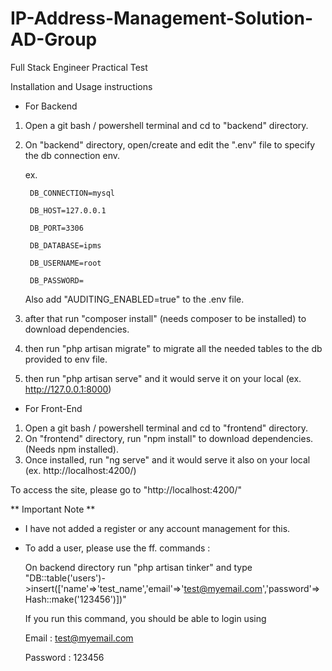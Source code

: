 # IP-Address-Management-Solution-AD-Group
Full Stack Engineer Practical Test


Installation and Usage instructions

* For Backend
1. Open a git bash / powershell terminal and cd to "backend" directory.
2. On "backend" directory, open/create and edit the ".env" file to specify the db connection env.

    ex. 
        
        DB_CONNECTION=mysql
    
        DB_HOST=127.0.0.1
        
        DB_PORT=3306
        
        DB_DATABASE=ipms
        
        DB_USERNAME=root
        
        DB_PASSWORD=
        
    Also add "AUDITING_ENABLED=true" to the .env file.
    
 3. after that run "composer install" (needs composer to be installed) to download dependencies.
 4. then run "php artisan migrate" to migrate all the needed tables to the db provided to env file.
 5. then run "php artisan serve" and it would serve it on your local (ex. http://127.0.0.1:8000)


* For Front-End
1. Open a git bash / powershell terminal and cd to "frontend" directory.
2. On "frontend" directory, run "npm install" to download dependencies. (Needs npm installed).
3. Once installed, run "ng serve" and it would serve it also on your local (ex. http://localhost:4200/)

To access the site, please go to "http://localhost:4200/"


** Important Note **
- I have not added a register or any account management for this.
- To add a user, please use the ff. commands :
  
  On backend directory 
  run "php artisan tinker" and type "DB::table('users')->insert(['name'=>'test_name','email'=>'test@myemail.com','password'=>Hash::make('123456')])"
  
  If you run this command, you should be able to login using
 
  Email : test@myemail.com
  
  Password : 123456
 
 
  
